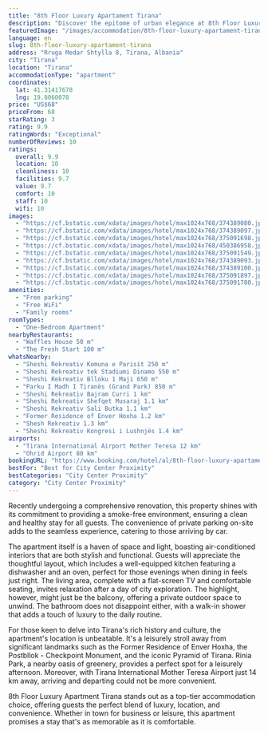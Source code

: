 ```yaml
---
title: "8th Floor Luxury Apartament Tirana"
description: "Discover the epitome of urban elegance at 8th Floor Luxury Apartment Tirana, a prime choice for travelers seeking a blend of comfort and convenience in Albania's vibrant capital."
featuredImage: "/images/accommodation/8th-floor-luxury-apartament-tirana-374389080.jpg"
language: en
slug: 8th-floor-luxury-apartament-tirana
address: "Rruga Medar Shtylla 8, Tirana, Albania"
city: "Tirana"
location: "Tirana"
accommodationType: "apartment"
coordinates:
  lat: 41.31417678
  lng: 19.8060078
price: "US$68"
priceFrom: 68
starRating: 3
rating: 9.9
ratingWords: "Exceptional"
numberOfReviews: 10
ratings:
  overall: 9.9
  location: 10
  cleanliness: 10
  facilities: 9.7
  value: 9.7
  comfort: 10
  staff: 10
  wifi: 10
images:
  - "https://cf.bstatic.com/xdata/images/hotel/max1024x768/374389080.jpg?k=ee41c8cb8cdba49a6b088f48442626100e51c3098c7608f38b19642c052a6fef&o=&hp=1"
  - "https://cf.bstatic.com/xdata/images/hotel/max1024x768/374389097.jpg?k=896e8d857adb19d6211cbe2c92b074960cb97f4b5f9da56e1e96f81ce3bfcf61&o=&hp=1"
  - "https://cf.bstatic.com/xdata/images/hotel/max1024x768/375091698.jpg?k=02fbc2fcb2dffcf3c06553a0b673fc84788b898f8197259c96f65de3c35cbbdd&o=&hp=1"
  - "https://cf.bstatic.com/xdata/images/hotel/max1024x768/450386958.jpg?k=06be312760c4c3f4953a0e14a59aa0a5af4e60a9b2a1c291177f901e5b8c0854&o=&hp=1"
  - "https://cf.bstatic.com/xdata/images/hotel/max1024x768/375091549.jpg?k=4e12af932b451b06ec5380dd131c8d7741520cd616f714b104d62cf21378e312&o=&hp=1"
  - "https://cf.bstatic.com/xdata/images/hotel/max1024x768/374389093.jpg?k=b2bca500443b399a7c39bd743ab84dae50eda03778abcbdb4154d240dc1f371d&o=&hp=1"
  - "https://cf.bstatic.com/xdata/images/hotel/max1024x768/374389100.jpg?k=e62c1462d217328d3f2cfaf7c4cb6325751818708cbd3de260a966a17e9b29ba&o=&hp=1"
  - "https://cf.bstatic.com/xdata/images/hotel/max1024x768/375091897.jpg?k=6c8f1ec6bd0ca76da86b0c8a2d82744a2f319d3c962b8fe3893f61e55a159c89&o=&hp=1"
  - "https://cf.bstatic.com/xdata/images/hotel/max1024x768/375091780.jpg?k=bc4538d7912baf834f3d54ba10a1375044cdcdf08c58ca8559825221edf074a3&o=&hp=1"
amenities:
  - "Free parking"
  - "Free WiFi"
  - "Family rooms"
roomTypes:
  - "One-Bedroom Apartment"
nearbyRestaurants:
  - "Waffles House 50 m"
  - "The Fresh Start 100 m"
whatsNearby:
  - "Sheshi Rekreativ Komuna e Parisit 250 m"
  - "Sheshi Rekreativ tek Stadiumi Dinamo 550 m"
  - "Sheshi Rekreativ Blloku 1 Maji 650 m"
  - "Parku I Madh I Tiranës (Grand Park) 850 m"
  - "Sheshi Rekreativ Bajram Curri 1 km"
  - "Sheshi Rekreativ Shefqet Musaraj 1.1 km"
  - "Sheshi Rekreativ Sali Butka 1.1 km"
  - "Former Residence of Enver Hoxha 1.2 km"
  - "Shesh Rekreativ 1.3 km"
  - "Sheshi Rekreativ Kongresi i Lushnjës 1.4 km"
airports:
  - "Tirana International Airport Mother Teresa 12 km"
  - "Ohrid Airport 80 km"
bookingURL: "https://www.booking.com/hotel/al/8th-floor-luxury-apartament-tirana.en-gb.html?aid=8035640"
bestFor: "Best for City Center Proximity"
bestCategories: "City Center Proximity"
category: "City Center Proximity"
---
```


Recently undergoing a comprehensive renovation, this property shines with its commitment to providing a smoke-free environment, ensuring a clean and healthy stay for all guests. The convenience of private parking on-site adds to the seamless experience, catering to those arriving by car.

The apartment itself is a haven of space and light, boasting air-conditioned interiors that are both stylish and functional. Guests will appreciate the thoughtful layout, which includes a well-equipped kitchen featuring a dishwasher and an oven, perfect for those evenings when dining in feels just right. The living area, complete with a flat-screen TV and comfortable seating, invites relaxation after a day of city exploration. The highlight, however, might just be the balcony, offering a private outdoor space to unwind. The bathroom does not disappoint either, with a walk-in shower that adds a touch of luxury to the daily routine.

For those keen to delve into Tirana's rich history and culture, the apartment's location is unbeatable. It's a leisurely stroll away from significant landmarks such as the Former Residence of Enver Hoxha, the Postbllok - Checkpoint Monument, and the iconic Pyramid of Tirana. Rinia Park, a nearby oasis of greenery, provides a perfect spot for a leisurely afternoon. Moreover, with Tirana International Mother Teresa Airport just 14 km away, arriving and departing could not be more convenient.

8th Floor Luxury Apartment Tirana stands out as a top-tier accommodation choice, offering guests the perfect blend of luxury, location, and convenience. Whether in town for business or leisure, this apartment promises a stay that's as memorable as it is comfortable.